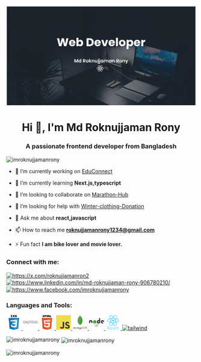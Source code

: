 ![Header](https://github.com/imroknujjamanrony/imroknujjamanrony/blob/main/cover5.png?raw=true)
<h1 align="center">Hi 👋, I'm Md Roknujjaman Rony</h1>
<h3 align="center">A passionate frontend developer from Bangladesh</h3>

<p align="left"> <img src="https://komarev.com/ghpvc/?username=imroknujjamanrony&label=Profile%20views&color=0e75b6&style=flat" alt="imroknujjamanrony" /> </p>

- 🔭 I’m currently working on [EduConnect](https://educonnect-5a40e.web.app/)

- 🌱 I’m currently learning **Next.js,typescript**

- 👯 I’m looking to collaborate on [Marathon-Hub](https://marathon-hub-12397.web.app/)

- 🤝 I’m looking for help with [Winter-clothing-Donation](https://winter-clothing-donation-ec332.web.app/home)

- 💬 Ask me about **react,javascript**

- 📫 How to reach me **roknujjamanrony1234@gmail.com**

- ⚡ Fun fact **I am bike lover and movie lover.**

<h3 align="left">Connect with me:</h3>
<p align="left">
<a href="https://twitter.com/https://x.com/roknujjamanron2" target="blank"><img align="center" src="https://raw.githubusercontent.com/rahuldkjain/github-profile-readme-generator/master/src/images/icons/Social/twitter.svg" alt="https://x.com/roknujjamanron2" height="30" width="40" /></a>
<a href="https://linkedin.com/in/https://www.linkedin.com/in/md-roknujjaman-rony-906780210/" target="blank"><img align="center" src="https://raw.githubusercontent.com/rahuldkjain/github-profile-readme-generator/master/src/images/icons/Social/linked-in-alt.svg" alt="https://www.linkedin.com/in/md-roknujjaman-rony-906780210/" height="30" width="40" /></a>
<a href="https://fb.com/https://www.facebook.com/imroknujjamanrony" target="blank"><img align="center" src="https://raw.githubusercontent.com/rahuldkjain/github-profile-readme-generator/master/src/images/icons/Social/facebook.svg" alt="https://www.facebook.com/imroknujjamanrony" height="30" width="40" /></a>
</p>

<h3 align="left">Languages and Tools:</h3>
<p align="left"> <a href="https://www.w3schools.com/css/" target="_blank" rel="noreferrer"> <img src="https://raw.githubusercontent.com/devicons/devicon/master/icons/css3/css3-original-wordmark.svg" alt="css3" width="40" height="40"/> </a> <a href="https://expressjs.com" target="_blank" rel="noreferrer"> <img src="https://raw.githubusercontent.com/devicons/devicon/master/icons/express/express-original-wordmark.svg" alt="express" width="40" height="40"/> </a> <a href="https://www.w3.org/html/" target="_blank" rel="noreferrer"> <img src="https://raw.githubusercontent.com/devicons/devicon/master/icons/html5/html5-original-wordmark.svg" alt="html5" width="40" height="40"/> </a> <a href="https://developer.mozilla.org/en-US/docs/Web/JavaScript" target="_blank" rel="noreferrer"> <img src="https://raw.githubusercontent.com/devicons/devicon/master/icons/javascript/javascript-original.svg" alt="javascript" width="40" height="40"/> </a> <a href="https://www.mongodb.com/" target="_blank" rel="noreferrer"> <img src="https://raw.githubusercontent.com/devicons/devicon/master/icons/mongodb/mongodb-original-wordmark.svg" alt="mongodb" width="40" height="40"/> </a> <a href="https://nodejs.org" target="_blank" rel="noreferrer"> <img src="https://raw.githubusercontent.com/devicons/devicon/master/icons/nodejs/nodejs-original-wordmark.svg" alt="nodejs" width="40" height="40"/> </a> <a href="https://reactjs.org/" target="_blank" rel="noreferrer"> <img src="https://raw.githubusercontent.com/devicons/devicon/master/icons/react/react-original-wordmark.svg" alt="react" width="40" height="40"/> </a> <a href="https://tailwindcss.com/" target="_blank" rel="noreferrer"> <img src="https://www.vectorlogo.zone/logos/tailwindcss/tailwindcss-icon.svg" alt="tailwind" width="40" height="40"/> </a> </p>

<p><img align="left" src="https://github-readme-stats.vercel.app/api/top-langs?username=imroknujjamanrony&show_icons=true&locale=en&layout=compact" alt="imroknujjamanrony" /></p>

<p>&nbsp;<img align="center" src="https://github-readme-stats.vercel.app/api?username=imroknujjamanrony&show_icons=true&locale=en" alt="imroknujjamanrony" /></p>

<p><img align="center" src="https://github-readme-streak-stats.herokuapp.com/?user=imroknujjamanrony&" alt="imroknujjamanrony" /></p>
